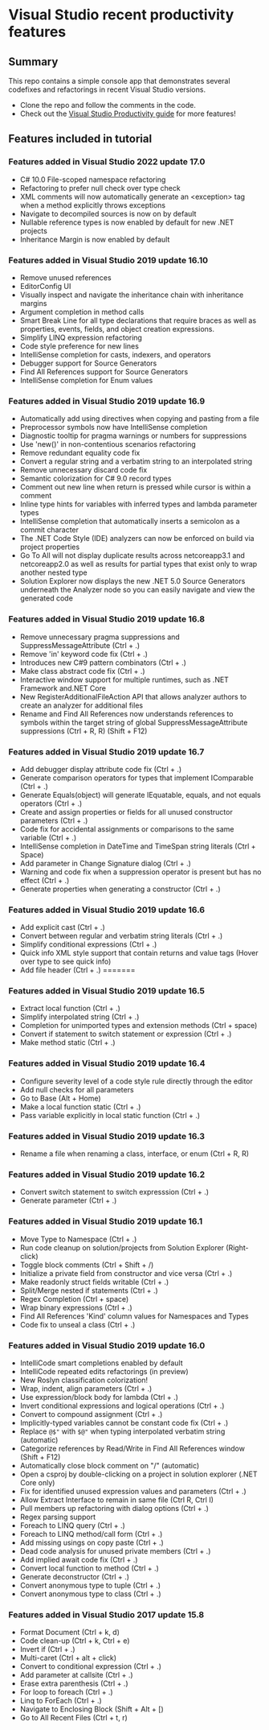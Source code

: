 # Visual Studio recent productivity features

## Summary
This repo contains a simple console app that demonstrates several codefixes and refactorings in recent Visual Studio versions.

- Clone the repo and follow the comments in the code.
- Check out the [Visual Studio Productivity guide](https://aka.ms/productivityguide) for more features!

## Features included in tutorial

### Features added in Visual Studio 2022 update 17.0
- C# 10.0 File-scoped namespace refactoring
- Refactoring to prefer null check over type check
- XML comments will now automatically generate an \<exception\> tag when a method explicitly throws exceptions
- Navigate to decompiled sources is now on by default
- Nullable reference types is now enabled by default for new .NET projects
- Inheritance Margin is now enabled by default

### Features added in Visual Studio 2019 update 16.10
- Remove unused references
- EditorConfig UI
- Visually inspect and navigate the inheritance chain with inheritance margins
- Argument completion in method calls
- Smart Break Line for all type declarations that require braces as well as properties, events, fields, and object creation expressions.
- Simplify LINQ expression refactoring
- Code style preference for new lines
- IntelliSense completion for casts, indexers, and operators
- Debugger support for Source Generators
- Find All References support for Source Generators
- IntelliSense completion for Enum values

### Features added in Visual Studio 2019 update 16.9
- Automatically add using directives when copying and pasting from a file
- Preprocessor symbols now have IntelliSense completion
- Diagnostic tooltip for pragma warnings or numbers for suppressions
- Use 'new()' in non-contentious scenarios refactoring
- Remove redundant equality code fix
- Convert a regular string and a verbatim string to an interpolated string
- Remove unnecessary discard code fix
- Semantic colorization for C# 9.0 record types
- Comment out new line when return is pressed while cursor is within a comment
- Inline type hints for variables with inferred types and lambda parameter types
- IntelliSense completion that automatically inserts a semicolon as a commit character
- The .NET Code Style (IDE) analyzers can now be enforced on build via project properties
- Go To All will not display duplicate results across netcoreapp3.1 and netcoreapp2.0 as well as results for partial types that exist only to wrap another nested type
- Solution Explorer now displays the new .NET 5.0 Source Generators underneath the Analyzer node so you can easily navigate and view the generated code

### Features added in Visual Studio 2019 update 16.8
- Remove unnecessary pragma suppressions and SuppressMessageAttribute (Ctrl + .)
- Remove 'in' keyword code fix (Ctrl + .)
- Introduces new C#9 pattern combinators (Ctrl + .)
- Make class abstract code fix (Ctrl + .)
- Interactive window support for multiple runtimes, such as .NET Framework and.NET Core
- New RegisterAdditionalFileAction API that allows analyzer authors to create an analyzer for additional files
- Rename and Find All References now understands references to symbols within the target string of global SuppressMessageAttribute suppressions (Ctrl + R, R) (Shift + F12)

### Features added in Visual Studio 2019 update 16.7
- Add debugger display attribute code fix (Ctrl + .)
- Generate comparison operators for types that implement IComparable (Ctrl + .)
- Generate Equals(object) will generate IEquatable, equals, and not equals operators (Ctrl + .)
- Create and assign properties or fields for all unused constructor parameters (Ctrl + .)
- Code fix for accidental assignments or comparisons to the same variable (Ctrl + .)
- IntelliSense completion in DateTime and TimeSpan string literals (Ctrl + Space)
- Add parameter in Change Signature dialog (Ctrl + .)
- Warning and code fix when a suppression operator is present but has no effect (Ctrl + .)
- Generate properties when generating a constructor (Ctrl + .)

### Features added in Visual Studio 2019 update 16.6
- Add explicit cast (Ctrl + .)
- Convert between regular and verbatim string literals (Ctrl + .)
- Simplify conditional expressions (Ctrl + .)
- Quick info XML style support that contain returns and value tags  (Hover over type to see quick info)
- Add file header (Ctrl + .)
=======

### Features added in Visual Studio 2019 update 16.5
- Extract local function (Ctrl + .)
- Simplify interpolated string (Ctrl + .)
- Completion for unimported types and extension methods (Ctrl + space)
- Convert if statement to switch statement or expression (Ctrl + .)
- Make method static (Ctrl + .)

### Features added in Visual Studio 2019 update 16.4
- Configure severity level of a code style rule directly through the editor
- Add null checks for all parameters
- Go to Base (Alt + Home)
- Make a local function static (Ctrl + .)
- Pass variable explicitly in local static function (Ctrl + .)

### Features added in Visual Studio 2019 update 16.3
- Rename a file when renaming a class, interface, or enum (Ctrl + R, R)

### Features added in Visual Studio 2019 update 16.2
- Convert switch statement to switch expresssion (Ctrl + .)
- Generate parameter (Ctrl + .)

### Features added in Visual Studio 2019 update 16.1
- Move Type to Namespace (Ctrl + .)
- Run code cleanup on solution/projects from Solution Explorer (Right-click)
- Toggle block comments (Ctrl + Shift + /)
- Initialize a private field from constructor and vice versa (Ctrl + .)
- Make readonly struct fields writable (Ctrl + .)
- Split/Merge nested if statements (Ctrl + .)
- Regex Completion (Ctrl + space)
- Wrap binary expressions (Ctrl + .)
- Find All References 'Kind' column values for Namespaces and Types
- Code fix to unseal a class (Ctrl + .)

### Features added in Visual Studio 2019 update 16.0
- IntelliCode smart completions enabled by default
- IntelliCode repeated edits refactorings (in preview)
- New Roslyn classification colorization!
- Wrap, indent, align parameters (Ctrl + .)
- Use expression/block body for lambda (Ctrl + .)
- Invert conditional expressions and logical operations (Ctrl + .)
- Convert to compound assignment (Ctrl + .)
- Implicitly-typed variables cannot be constant code fix (Ctrl + .)
- Replace `@$"` with `$@"` when typing interpolated verbatim string (automatic)
- Categorize references by Read/Write in Find All References window (Shift + F12)
- Automatically close block comment on "/" (automatic)
- Open a csproj by double-clicking on a project in solution explorer (.NET Core only)
- Fix for identified unused expression values and parameters (Ctrl + .)
- Allow Extract Interface to remain in same file (Ctrl R, Ctrl I)
- Pull members up refactoring with dialog options (Ctrl + .)
- Regex parsing support
- Foreach to LINQ query (Ctrl + .)
- Foreach to LINQ method/call form (Ctrl + .)
- Add missing usings on copy paste (Ctrl + .)
- Dead code analysis for unused private members (Ctrl + .)
- Add implied await code fix (Ctrl + .)
- Convert local function to method (Ctrl + .)
- Generate deconstructor (Ctrl + .)
- Convert anonymous type to tuple (Ctrl + .)
- Convert anonymous type to class (Ctrl + .)

### Features added in Visual Studio 2017 update 15.8
- Format Document (Ctrl + k, d)
- Code clean-up (Ctrl + k, Ctrl + e)
- Invert if (Ctrl + .)
- Multi-caret (Ctrl + alt + click)
- Convert to conditional expression (Ctrl + .)
- Add parameter at callsite (Ctrl + .)
- Erase extra parenthesis (Ctrl + .)
- For loop to foreach (Ctrl + .)
- Linq to ForEach (Ctrl + .)
- Navigate to Enclosing Block (Shift + Alt + \[)
- Go to All Recent Files (Ctrl + t, r)


